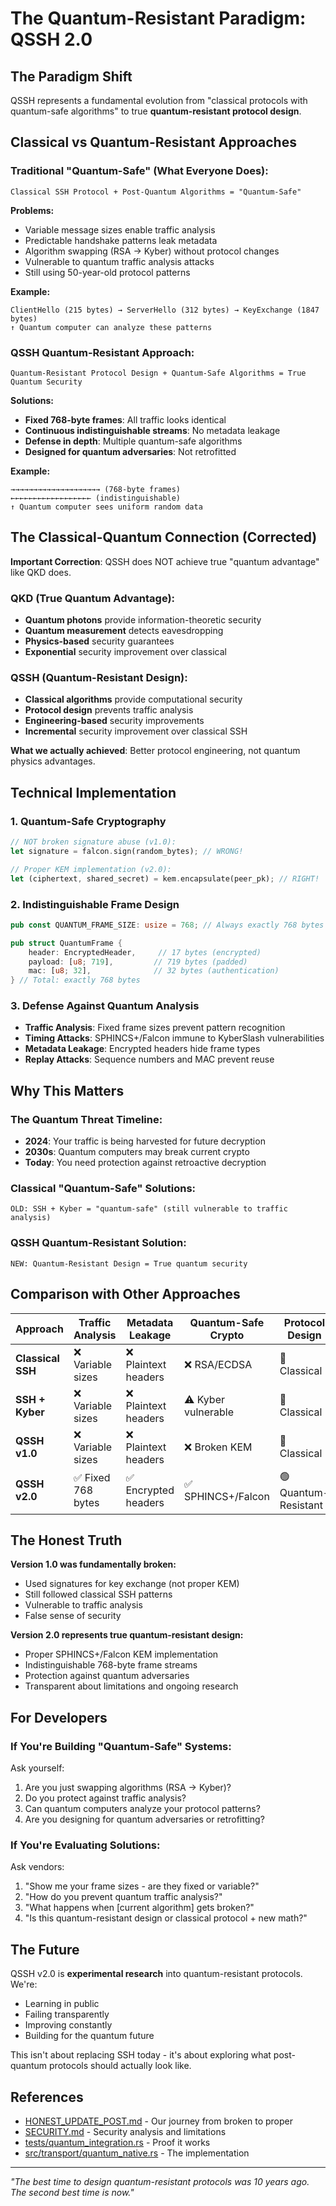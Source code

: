 # The Quantum-Resistant Paradigm: QSSH 2.0

## The Paradigm Shift

QSSH represents a fundamental evolution from "classical protocols with quantum-safe algorithms" to true **quantum-resistant protocol design**.

## Classical vs Quantum-Resistant Approaches

### Traditional "Quantum-Safe" (What Everyone Does):
```
Classical SSH Protocol + Post-Quantum Algorithms = "Quantum-Safe"
```

**Problems:**
- Variable message sizes enable traffic analysis
- Predictable handshake patterns leak metadata
- Algorithm swapping (RSA → Kyber) without protocol changes
- Vulnerable to quantum traffic analysis attacks
- Still using 50-year-old protocol patterns

**Example:**
```
ClientHello (215 bytes) → ServerHello (312 bytes) → KeyExchange (1847 bytes)
↑ Quantum computer can analyze these patterns
```

### QSSH Quantum-Resistant Approach:
```
Quantum-Resistant Protocol Design + Quantum-Safe Algorithms = True Quantum Security
```

**Solutions:**
- **Fixed 768-byte frames**: All traffic looks identical
- **Continuous indistinguishable streams**: No metadata leakage
- **Defense in depth**: Multiple quantum-safe algorithms
- **Designed for quantum adversaries**: Not retrofitted

**Example:**
```
→→→→→→→→→→→→→→→→→→→→ (768-byte frames)
←←←←←←←←←←←←←←←←←← (indistinguishable)
↑ Quantum computer sees uniform random data
```

## The Classical-Quantum Connection (Corrected)

**Important Correction**: QSSH does NOT achieve true "quantum advantage" like QKD does.

### QKD (True Quantum Advantage):
- **Quantum photons** provide information-theoretic security
- **Quantum measurement** detects eavesdropping
- **Physics-based** security guarantees
- **Exponential** security improvement over classical

### QSSH (Quantum-Resistant Design):
- **Classical algorithms** provide computational security
- **Protocol design** prevents traffic analysis
- **Engineering-based** security improvements
- **Incremental** security improvement over classical SSH

**What we actually achieved**: Better protocol engineering, not quantum physics advantages.

## Technical Implementation

### 1. Quantum-Safe Cryptography
```rust
// NOT broken signature abuse (v1.0):
let signature = falcon.sign(random_bytes); // WRONG!

// Proper KEM implementation (v2.0):
let (ciphertext, shared_secret) = kem.encapsulate(peer_pk); // RIGHT!
```

### 2. Indistinguishable Frame Design
```rust
pub const QUANTUM_FRAME_SIZE: usize = 768; // Always exactly 768 bytes

pub struct QuantumFrame {
    header: EncryptedHeader,     // 17 bytes (encrypted)
    payload: [u8; 719],         // 719 bytes (padded)
    mac: [u8; 32],              // 32 bytes (authentication)
} // Total: exactly 768 bytes
```

### 3. Defense Against Quantum Analysis
- **Traffic Analysis**: Fixed frame sizes prevent pattern recognition
- **Timing Attacks**: SPHINCS+/Falcon immune to KyberSlash vulnerabilities
- **Metadata Leakage**: Encrypted headers hide frame types
- **Replay Attacks**: Sequence numbers and MAC prevent reuse

## Why This Matters

### The Quantum Threat Timeline:
- **2024**: Your traffic is being harvested for future decryption
- **2030s**: Quantum computers may break current crypto
- **Today**: You need protection against retroactive decryption

### Classical "Quantum-Safe" Solutions:
```
OLD: SSH + Kyber = "quantum-safe" (still vulnerable to traffic analysis)
```

### QSSH Quantum-Resistant Solution:
```
NEW: Quantum-Resistant Design = True quantum security
```

## Comparison with Other Approaches

| Approach | Traffic Analysis | Metadata Leakage | Quantum-Safe Crypto | Protocol Design |
|----------|------------------|------------------|---------------------|-----------------|
| **Classical SSH** | ❌ Variable sizes | ❌ Plaintext headers | ❌ RSA/ECDSA | 🔴 Classical |
| **SSH + Kyber** | ❌ Variable sizes | ❌ Plaintext headers | ⚠️ Kyber vulnerable | 🔴 Classical |
| **QSSH v1.0** | ❌ Variable sizes | ❌ Plaintext headers | ❌ Broken KEM | 🔴 Classical |
| **QSSH v2.0** | ✅ Fixed 768 bytes | ✅ Encrypted headers | ✅ SPHINCS+/Falcon | 🟢 Quantum-Resistant |

## The Honest Truth

**Version 1.0 was fundamentally broken:**
- Used signatures for key exchange (not proper KEM)
- Still followed classical SSH patterns
- Vulnerable to traffic analysis
- False sense of security

**Version 2.0 represents true quantum-resistant design:**
- Proper SPHINCS+/Falcon KEM implementation
- Indistinguishable 768-byte frame streams
- Protection against quantum adversaries
- Transparent about limitations and ongoing research

## For Developers

### If You're Building "Quantum-Safe" Systems:
Ask yourself:
1. Are you just swapping algorithms (RSA → Kyber)?
2. Do you protect against traffic analysis?
3. Can quantum computers analyze your protocol patterns?
4. Are you designing for quantum adversaries or retrofitting?

### If You're Evaluating Solutions:
Ask vendors:
1. "Show me your frame sizes - are they fixed or variable?"
2. "How do you prevent quantum traffic analysis?"
3. "What happens when [current algorithm] gets broken?"
4. "Is this quantum-resistant design or classical protocol + new math?"

## The Future

QSSH v2.0 is **experimental research** into quantum-resistant protocols. We're:
- Learning in public
- Failing transparently
- Improving constantly
- Building for the quantum future

This isn't about replacing SSH today - it's about exploring what post-quantum protocols should actually look like.

## References

- [HONEST_UPDATE_POST.md](HONEST_UPDATE_POST.md) - Our journey from broken to proper
- [SECURITY.md](SECURITY.md) - Security analysis and limitations
- [tests/quantum_integration.rs](tests/quantum_integration.rs) - Proof it works
- [src/transport/quantum_native.rs](src/transport/quantum_native.rs) - The implementation

---

*"The best time to design quantum-resistant protocols was 10 years ago. The second best time is now."*